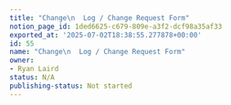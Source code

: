 ```yaml
---
title: "Change\n  Log / Change Request Form"
notion_page_id: 1ded6625-c679-809e-a3f2-dcf98a35af33
exported_at: '2025-07-02T18:38:55.277878+00:00'
id: 55
name: "Change\n  Log / Change Request Form"
owner:
- Ryan Laird
status: N/A
publishing-status: Not started
---
```


